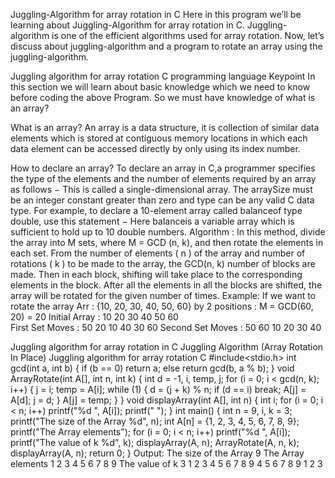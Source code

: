 Juggling-Algorithm for array rotation in C
Here in this program we’ll be learning about Juggling-Algorithm for array rotation in C. Juggling-algorithm is one of the efficient algorithms used for array rotation. Now, let’s discuss about juggling-algorithm and a program to rotate an array using the juggling-algorithm.

Juggling algorithm for array rotation C programming language
Keypoint
In this section we will learn about basic knowledge which we need to know before coding the above Program. So we must have knowledge of what is an array? 

What is an array?
An array is a data structure, it is collection of similar data elements which is stored at contiguous memory locations in which each data element can be accessed directly by only using its index number.
 
How to declare an array?
To declare an array in C,a programmer specifies the type of the elements and the number of elements required by an array as follows − This is called a single-dimensional array. The arraySize must be an integer constant greater than zero and type can be any valid C data type. For example, to declare a 10-element array called balanceof type double, use this statement − Here balanceis a variable array which is sufficient to hold up to 10 double numbers.
Algorithm :
In this method, divide the array into M sets, where M = GCD (n, k), and then rotate the elements in each set.
From the number of elements ( n ) of the array and number of rotations ( k ) to be made to the array, the GCD(n, k) number of blocks are made.
Then in each block, shifting will take place to the corresponding elements in the block.
 After all the elements in all the blocks are shifted, the array will be rotated for the given number of times.
Example: If we want to rotate the array Arr : {10, 20, 30, 40, 50, 60} by 2 positions :
 M = GCD(60, 20) = 20
Initial Array : 10  20  30  40  50  60  
First Set Moves : 50  20  10  40  30  60
Second Set Moves : 50   60  10  20  30  40    
 
Juggling algorithm for array rotation in C
Juggling Algorithm (Array Rotation In Place)
Juggling algorithm for array rotation C
#include<stdio.h> 
int gcd(int a, int b) {
    if (b == 0)
        return a;
    else
        return gcd(b, a % b);
}
void ArrayRotate(int A[], int n, int k) {
    int d = -1, i, temp, j;
    for (i = 0; i < gcd(n, k); i++) {
        j = i;
        temp = A[i];
        while (1) {
            d = (j + k) % n;
            if (d == i) break;
            A[j] = A[d];
            j = d;
        }
        A[j] = temp;
    }
}
void displayArray(int A[], int n) {
    int i;
    for (i = 0; i < n; i++) printf("%d  ", A[i]);
    printf("
");
}
int main() {
    int n = 9, i, k = 3;
    printf("The size of the Array %d", n);
    int A[n] = {1, 2, 3, 4, 5, 6, 7, 8, 9};
    printf("The Array elements");
    for (i = 0; i < n; i++) printf("%d ", A[i]);
    printf("The value of k %d", k);
    displayArray(A, n);
    ArrayRotate(A, n, k);
    displayArray(A, n);
    return 0;
}
Output: 
The size of the Array 9
The Array elements
1 2 3 4 5 6 7 8 9 
The value of k 3
1 2 3 4 5 6 7 8 9 
4 5 6 7 8 9 1 2 3 
